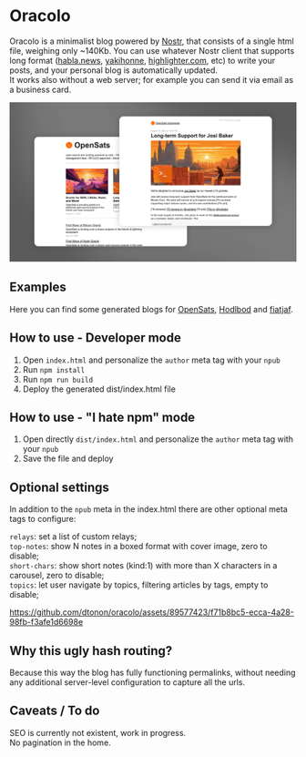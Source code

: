 # Oracolo

Oracolo is a minimalist blog powered by [Nostr](https://njump.me), that consists of a single html file, weighing only ~140Kb.
You can use whatever Nostr client that supports long format ([habla.news](https://habla.news), [yakihonne](https://yakihonne.com), [highlighter.com](https://highlighter.com), etc) to write your posts, and your personal blog is automatically updated.  
It works also without a web server; for example you can send it via email as a business card.

![Oracolo preview](docs/oracolo.jpg)

## Examples
Here you can find some generated blogs for [OpenSats](https://raw.githack.com/dtonon/oracolo/master/examples/opensats.html), [Hodlbod](https://raw.githack.com/dtonon/oracolo/master/examples/hodlbod.html) and [fiatjaf](https://raw.githack.com/dtonon/oracolo/master/examples/fiatjaf.html).

## How to use - Developer mode

1) Open `index.html` and personalize the `author` meta tag with your `npub`
2) Run `npm install`
3) Run `npm run build`
4) Deploy the generated dist/index.html file

## How to use - "I hate npm" mode

1) Open directly `dist/index.html` and personalize the `author` meta tag with your `npub`
2) Save the file and deploy

## Optional settings

In addition to the `npub` meta in the index.html there are other optional meta tags to configure:

`relays`: set a list of custom relays;  
`top-notes`: show N notes in a boxed format with cover image, zero to disable;  
`short-chars`: show short notes (kind:1) with more than X characters in a carousel, zero to disable;  
`topics`: let user navigate by topics, filtering articles by tags, empty to disable;

https://github.com/dtonon/oracolo/assets/89577423/f71b8bc5-ecca-4a28-98fb-f3afe1d6698e

## Why this ugly hash routing?

Because this way the blog has fully functioning permalinks, without needing any additional server-level configuration to capture all the urls.

## Caveats / To do

SEO is currently not existent, work in progress.  
No pagination in the home.
